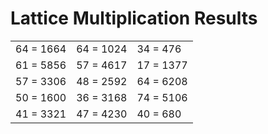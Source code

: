 # Lattice Multiplication Results

|   |   |   |
|---|---|---|
| 64 = 1664 | 64 = 1024 | 34 = 476 |
| 61 = 5856 | 57 = 4617 | 17 = 1377 |
| 57 = 3306 | 48 = 2592 | 64 = 6208 |
| 50 = 1600 | 36 = 3168 | 74 = 5106 |
| 41 = 3321 | 47 = 4230 | 40 = 680 |
